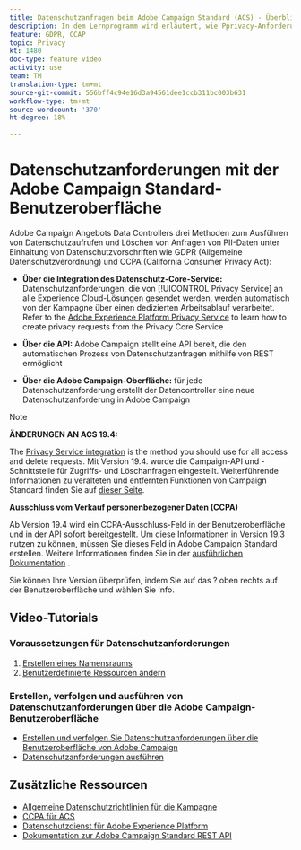 ```yaml
---
title: Datenschutzanfragen beim Adobe Campaign Standard (ACS) - Überblick
description: In dem Lernprogramm wird erläutert, wie Pprivacy-Anforderungen über die Oberfläche von Adobe Campaign Standard (ACS) erstellt werden.
feature: GDPR, CCAP
topic: Privacy
kt: 1480
doc-type: feature video
activity: use
team: TM
translation-type: tm+mt
source-git-commit: 556bff4c94e16d3a94561dee1ccb311bc003b631
workflow-type: tm+mt
source-wordcount: '370'
ht-degree: 18%

---
```



# Datenschutzanforderungen mit der Adobe Campaign Standard-Benutzeroberfläche

Adobe Campaign Angebots Data Controllers drei Methoden zum Ausführen von Datenschutzaufrufen und Löschen von Anfragen von PII-Daten unter Einhaltung von Datenschutzvorschriften wie GDPR (Allgemeine Datenschutzverordnung) und CCPA (California Consumer Privacy Act):

* **Über die Integration des Datenschutz-Core-Service:** Datenschutzanforderungen, die von [!UICONTROL Privacy Service] an alle Experience Cloud-Lösungen gesendet werden, werden automatisch von der Kampagne über einen dedizierten Arbeitsablauf verarbeitet. Refer to the [Adobe Experience Platform Privacy Service](https://adobe.io/apis/cloudplatform/gdpr.html) to learn how to create privacy requests from the Privacy Core Service

* **Über die API:** Adobe Campaign stellt eine API bereit, die den automatischen Prozess von Datenschutzanfragen mithilfe von REST ermöglicht

* **Über die Adobe Campaign-Oberfläche:** für jede Datenschutzanforderung erstellt der Datencontroller eine neue Datenschutzanforderung in Adobe Campaign

>[!NOTE]
>
> **ÄNDERUNGEN AN ACS 19.4:**
> 
> The [Privacy Service integration](https://adobe.io/apis/cloudplatform/gdpr.html) is the method you should use for all access and delete requests. Mit Version 19.4. wurde die Campaign-API und -Schnittstelle für Zugriffs- und Löschanfragen eingestellt. Weiterführende Informationen zu veralteten und entfernten Funktionen von Campaign Standard finden Sie auf [dieser Seite](https://helpx.adobe.com/de/campaign/kb/acs-deprecated-and-removed-features.html).
>
>**Ausschluss vom Verkauf personenbezogener Daten (CCPA)**
>
>Ab Version 19.4 wird ein CCPA-Ausschluss-Feld in der Benutzeroberfläche und in der API sofort bereitgestellt. Um diese Informationen in Version 19.3 nutzen zu können, müssen Sie dieses Feld in Adobe Campaign Standard erstellen. Weitere Informationen finden Sie in der [ausführlichen Dokumentation](https://helpx.adobe.com/de/campaign/kb/acs-privacy.html#ccpa) .
>
> Sie können Ihre Version überprüfen, indem Sie auf das ? oben rechts auf der Benutzeroberfläche und wählen Sie Info.

## Video-Tutorials

### Voraussetzungen für Datenschutzanforderungen

1. [Erstellen eines Namensraums](/help/privacy/namespaces-for-privacy-requests.md)
1. [Benutzerdefinierte Ressourcen ändern](/help/privacy/custom-resources-for-privacy-requests.md)

### Erstellen, verfolgen und ausführen von Datenschutzanforderungen über die Adobe Campaign-Benutzeroberfläche

* [Erstellen und verfolgen Sie Datenschutzanforderungen über die Benutzeroberfläche von Adobe Campaign](/help/privacy/create-and-track-privacy-requests.md)
* [Datenschutzanforderungen ausführen](/help/privacy/execute-privacy-requests.md)

## Zusätzliche Ressourcen

* [Allgemeine Datenschutzrichtlinien für die Kampagne](https://helpx.adobe.com/de/campaign/kb/campaign-privacy-overview.html)
* [CCPA für ACS](https://helpx.adobe.com/de/campaign/kb/acs-privacy.html#ccpa)
* [Datenschutzdienst für Adobe Experience Platform](https://adobe.io/apis/cloudplatform/gdpr.html)
* [Dokumentation zur Adobe Campaign Standard REST API](https://final-docs.campaign.adobe.com/doc/standard/en/api/ACS_API.html#privacy-management)
